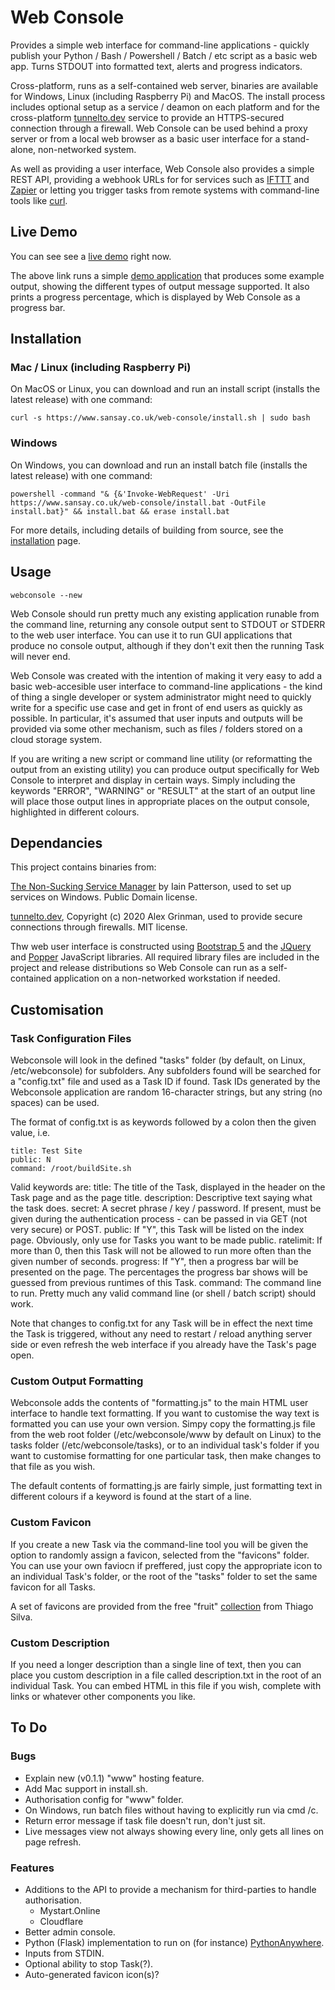 # Web Console
Provides a simple web interface for command-line applications - quickly publish your Python / Bash / Powershell / Batch / etc script as a basic web app. Turns STDOUT into formatted text, alerts and progress indicators.

Cross-platform, runs as a self-contained web server, binaries are available for Windows, Linux (including Raspberry Pi) and MacOS. The install process includes optional setup as a service / deamon on each platform and for the cross-platform [tunnelto.dev](https://tunnelto.dev/) service to provide an HTTPS-secured connection through a firewall. Web Console can be used behind a proxy server or from a local web browser as a basic user interface for a stand-alone, non-networked system.

As well as providing a user interface, Web Console also provides a simple REST API, providing a webhook URLs for for services such as [IFTTT](https://ifttt.com/) and [Zapier](https://zapier.com/) or letting you trigger tasks from remote systems with command-line tools like [curl](https://curl.se/).

## Live Demo

You can see see a [live demo](https://www.sansay.co.uk/webconsole/view?taskID=4jaknvvu0b4zl3ee) right now.

The above link runs a simple [demo application](https://github.com/dhicks6345789/web-console/blob/master/examples/test.py) that produces some example output, showing the different types of output message supported. It also prints a progress percentage, which is displayed by Web Console as a progress bar.

## Installation

### Mac / Linux (including Raspberry Pi)

On MacOS or Linux, you can download and run an install script (installs the latest release) with one command:
```
curl -s https://www.sansay.co.uk/web-console/install.sh | sudo bash
```

### Windows

On Windows, you can download and run an install batch file (installs the latest release) with one command:
```
powershell -command "& {&'Invoke-WebRequest' -Uri https://www.sansay.co.uk/web-console/install.bat -OutFile install.bat}" && install.bat && erase install.bat
```

For more details, including details of building from source, see the [installation](docs/CONTRIBUTING.md) page.

## Usage

```
webconsole --new
```

Web Console should run pretty much any existing application runable from the command line, returning any console output sent to STDOUT or STDERR to the web user interface. You can use it to run GUI applications that produce no console output, although if they don't exit then the running Task will never end.

Web Console was created with the intention of making it very easy to add a basic web-accesible user interface to command-line applications - the kind of thing a single developer or system administrator might need to quickly write for a specific use case and get in front of end users as quickly as possible. In particular, it's assumed that user inputs and outputs will be provided via some other mechanism, such as files / folders stored on a cloud storage system.

If you are writing a new script or command line utility (or reformatting the output from an existing utility) you can produce output specifically for Web Console to interpret and display in certain ways. Simply including the keywords "ERROR", "WARNING" or "RESULT" at the start of an output line will place those output lines in appropriate places on the output console, highlighted in different colours.

## Dependancies

This project contains binaries from:

[The Non-Sucking Service Manager](https://nssm.cc/) by Iain Patterson, used to set up services on Windows. Public Domain license.

[tunnelto.dev](https://tunnelto.dev), Copyright (c) 2020 Alex Grinman, used to provide secure connections through firewalls. MIT license.

Thw web user interface is constructed using [Bootstrap 5](https://getbootstrap.com/docs/5.0/getting-started/introduction/) and the [JQuery](https://jquery.com/) and [Popper](https://popper.js.org/) JavaScript libraries. All required library files are included in the project and release distributions so Web Console can run as a self-contained application on a non-networked workstation if needed.

## Customisation

### Task Configuration Files

Webconsole will look in the defined "tasks" folder (by default, on Linux, /etc/webconsole) for subfolders. Any subfolders found will be searched for a "config.txt" file and used as a Task ID if found. Task IDs generated by the Webconsole application are random 16-character strings, but any string (no spaces) can be used.

The format of config.txt is as keywords followed by a colon then the given value, i.e.

```
title: Test Site
public: N
command: /root/buildSite.sh
```
Valid keywords are:
title: The title of the Task, displayed in the header on the Task page and as the page title.
description: Descriptive text saying what the task does.
secret: A secret phrase / key / password. If present, must be given during the authentication process - can be passed in via GET (not very secure) or POST.
public: If "Y", this Task will be listed on the index page. Obviously, only use for Tasks you want to be made public.
ratelimit: If more than 0, then this Task will not be allowed to run more often than the given number of seconds.
progress: If "Y", then a progress bar will be presented on the page. The percentages the progress bar shows will be guessed from previous runtimes of this Task.
command: The command line to run. Pretty much any valid command line (or shell / batch script) should work.

Note that changes to config.txt for any Task will be in effect the next time the Task is triggered, without any need to restart / reload anything server side or even refresh the web interface if you already have the Task's page open.

### Custom Output Formatting

Webconsole adds the contents of "formatting.js" to the main HTML user interface to handle text formatting. If you want to customise the way text is formatted you can use your own version. Simpy copy the formatting.js file from the web root folder (/etc/webconsole/www by default on Linux) to the tasks folder (/etc/webconsole/tasks), or to an individual task's folder if you want to customise formatting for one particular task, then make changes to that file as you wish.

The default contents of formatting.js are fairly simple, just formatting text in different colours if a keyword is found at the start of a line.

### Custom Favicon

If you create a new Task via the command-line tool you will be given the option to randomly assign a favicon, selected from the "favicons" folder. You can use your own faviocn if preffered, just copy the appropriate icon to an individual Task's folder, or the root of the "tasks" folder to set the same favicon for all Tasks.

A set of favicons are provided from the free "fruit" [collection](https://www.iconfinder.com/iconsets/fruits-52) from Thiago Silva.

### Custom Description

If you need a longer description than a single line of text, then you can place you custom description in a file called description.txt in the root of an individual Task. You can
embed HTML in this file if you wish, complete with links or whatever other components you like.

## To Do

### Bugs

* Explain new (v0.1.1) "www" hosting feature.
* Add Mac support in install.sh.
* Authorisation config for "www" folder.
* On Windows, run batch files without having to explicitly run via cmd /c.
* Return error message if task file doesn't run, don't just sit.
* Live messages view not always showing every line, only gets all lines on page refresh.

### Features

* Additions to the API to provide a mechanism for third-parties to handle authorisation.
  * Mystart.Online
  * Cloudflare
* Better admin console.
* Python (Flask) implementation to run on (for instance) [PythonAnywhere](https://www.pythonanywhere.com/).
* Inputs from STDIN.
* Optional ability to stop Task(?).
* Auto-generated favicon icon(s)?

